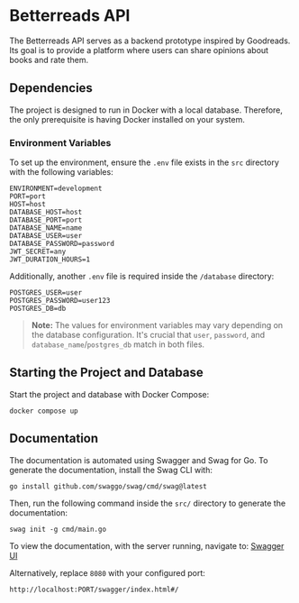 # Betterreads API

The Betterreads API serves as a backend prototype inspired by Goodreads. Its goal is to provide a platform where users can share opinions about books and rate them.

## Dependencies

The project is designed to run in Docker with a local database. Therefore, the only prerequisite is having Docker installed on your system.

### Environment Variables

To set up the environment, ensure the `.env` file exists in the `src` directory with the following variables:

```shell
ENVIRONMENT=development
PORT=port
HOST=host
DATABASE_HOST=host
DATABASE_PORT=port
DATABASE_NAME=name
DATABASE_USER=user
DATABASE_PASSWORD=password
JWT_SECRET=any
JWT_DURATION_HOURS=1
```

Additionally, another `.env` file is required inside the `/database` directory:

```shell
POSTGRES_USER=user
POSTGRES_PASSWORD=user123
POSTGRES_DB=db
```

> **Note:** The values for environment variables may vary depending on the database configuration. It's crucial that `user`, `password`, and `database_name`/`postgres_db` match in both files.

## Starting the Project and Database

Start the project and database with Docker Compose:

```shell
docker compose up
```

## Documentation

The documentation is automated using Swagger and Swag for Go. To generate the documentation, install the Swag CLI with:

```shell
go install github.com/swaggo/swag/cmd/swag@latest
```

Then, run the following command inside the `src/` directory to generate the documentation:

```shell
swag init -g cmd/main.go
```

To view the documentation, with the server running, navigate to:
[Swagger UI](http://localhost:8080/swagger/index.html#/)

Alternatively, replace `8080` with your configured port:

```
http://localhost:PORT/swagger/index.html#/
